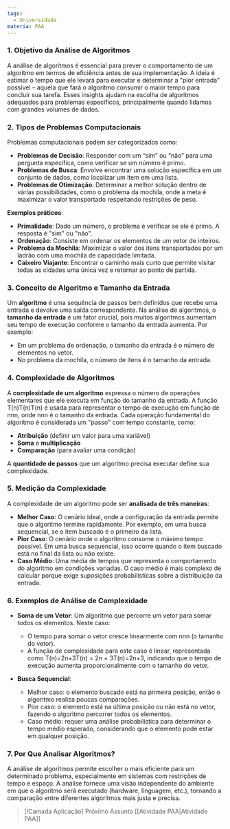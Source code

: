 ```yaml
---
tags:
  - Universidade
materia: PAA
---
```

### 1. **Objetivo da Análise de Algoritmos**

A análise de algoritmos é essencial para prever o comportamento de um algoritmo em termos de eficiência antes de sua implementação. A ideia é estimar o tempo que ele levará para executar e determinar a "pior entrada" possível – aquela que fará o algoritmo consumir o maior tempo para concluir sua tarefa. Esses insights ajudam na escolha de algoritmos adequados para problemas específicos, principalmente quando lidamos com grandes volumes de dados.

### 2. **Tipos de Problemas Computacionais**

Problemas computacionais podem ser categorizados como:

- **Problemas de Decisão**: Responder com um “sim” ou “não” para uma pergunta específica, como verificar se um número é primo.
- **Problemas de Busca**: Envolve encontrar uma solução específica em um conjunto de dados, como localizar um item em uma lista.
- **Problemas de Otimização**: Determinar a melhor solução dentro de várias possibilidades, como o problema da mochila, onde a meta é maximizar o valor transportado respeitando restrições de peso.

**Exemplos práticos**:

- **Primalidade**: Dado um número, o problema é verificar se ele é primo. A resposta é "sim" ou "não".
- **Ordenação**: Consiste em ordenar os elementos de um vetor de inteiros.
- **Problema da Mochila**: Maximizar o valor dos itens transportados por um ladrão com uma mochila de capacidade limitada.
- **Caixeiro Viajante**: Encontrar o caminho mais curto que permite visitar todas as cidades uma única vez e retornar ao ponto de partida.

### 3. **Conceito de Algoritmo e Tamanho da Entrada**

Um **algoritmo** é uma sequência de passos bem definidos que recebe uma entrada e devolve uma saída correspondente. Na análise de algoritmos, o **tamanho da entrada** é um fator crucial, pois muitos algoritmos aumentam seu tempo de execução conforme o tamanho da entrada aumenta. Por exemplo:

- Em um problema de ordenação, o tamanho da entrada é o número de elementos no vetor.
- No problema da mochila, o número de itens é o tamanho da entrada.

### 4. **Complexidade de Algoritmos**

A **complexidade de um algoritmo** expressa o número de operações elementares que ele executa em função do tamanho da entrada. A função T(n)T(n)T(n) é usada para representar o tempo de execução em função de nnn, onde nnn é o tamanho da entrada. Cada operação fundamental do algoritmo é considerada um "passo" com tempo constante, como:

- **Atribuição** (definir um valor para uma variável)
- **Soma** e **multiplicação**
- **Comparação** (para avaliar uma condição)

A **quantidade de passos** que um algoritmo precisa executar define sua complexidade.

### 5. **Medição da Complexidade**

A complexidade de um algoritmo pode ser **analisada de três maneiras**:

- **Melhor Caso**: O cenário ideal, onde a configuração da entrada permite que o algoritmo termine rapidamente. Por exemplo, em uma busca sequencial, se o item buscado é o primeiro da lista.
- **Pior Caso**: O cenário onde o algoritmo consome o máximo tempo possível. Em uma busca sequencial, isso ocorre quando o item buscado está no final da lista ou não existe.
- **Caso Médio**: Uma média de tempos que representa o comportamento do algoritmo em condições variadas. O caso médio é mais complexo de calcular porque exige suposições probabilísticas sobre a distribuição da entrada.

### 6. **Exemplos de Análise de Complexidade**

- **Soma de um Vetor**: Um algoritmo que percorre um vetor para somar todos os elementos. Neste caso:
    
    - O tempo para somar o vetor cresce linearmente com nnn (o tamanho do vetor).
    - A função de complexidade para este caso é linear, representada como T(n)=2n+3T(n) = 2n + 3T(n)=2n+3, indicando que o tempo de execução aumenta proporcionalmente com o tamanho do vetor.
- **Busca Sequencial**:
    
    - Melhor caso: o elemento buscado está na primeira posição, então o algoritmo realiza poucas comparações.
    - Pior caso: o elemento está na última posição ou não está no vetor, fazendo o algoritmo percorrer todos os elementos.
    - Caso médio: requer uma análise probabilística para determinar o tempo médio esperado, considerando que o elemento pode estar em qualquer posição.

### 7. **Por Que Analisar Algoritmos?**

A análise de algoritmos permite escolher o mais eficiente para um determinado problema, especialmente em sistemas com restrições de tempo e espaço. A análise fornece uma visão independente do ambiente em que o algoritmo será executado (hardware, linguagem, etc.), tornando a comparação entre diferentes algoritmos mais justa e precisa.

> [!Camada Aplicação] Próximo Assunto 
> [[Atividade PAA|Atividade PAA]]
